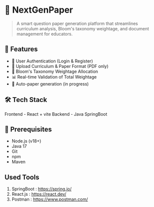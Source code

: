 # 📄 NextGenPaper

> A smart question paper generation platform that streamlines curriculum analysis, Bloom's taxonomy weightage, and document management for educators.


## 🚀 Features

- 🔐 User Authentication (Login & Register)
- 📁 Upload Curriculum & Paper Format (PDF only)
- 🧠 Bloom's Taxonomy Weightage Allocation
- 📊 Real-time Validation of Total Weightage
- 🧾 Auto-paper generation (in progress)


## 🛠️ Tech Stack

 Frontend - React + vite 
 Backend - Java SpringBoot


## 📌 Prerequisites

- Node.js (v18+)
- Java 17 
- Git
- npm
- Maven


## Used Tools
 1. SpringBoot : https://spring.io/
 2. React.js   : https://react.dev/
 3. Postman    : https://www.postman.com/ 